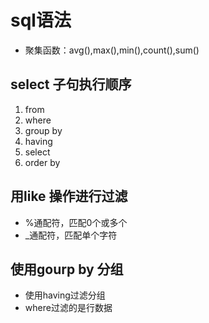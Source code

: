 # sql语法  

- 聚集函数：avg(),max(),min(),count(),sum()

## select 子句执行顺序
1. from
2. where 
3. group by 
4. having
5. select
6. order by


## 用like 操作进行过滤
- %通配符，匹配0个或多个
- _通配符，匹配单个字符

## 使用gourp by 分组
- 使用having过滤分组
- where过滤的是行数据



